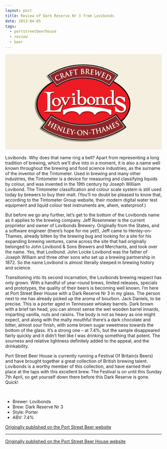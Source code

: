 ```yaml
---
layout: post
title: Review of Dark Reserve Nr 3 from Lovibonds
date: 2013-04-05
tags:
  - portstreetbeerhouse
  - review
  - beer
---
```

![Dark Reserve Nr 3](/images/2013/04/dark-reserve-nr-3.jpg)

Lovibonds. Why does that name ring a bell? Apart from representing a long tradition of brewing, which we’ll dive into in a moment, it is also a name well known throughout the brewing and food science industries, as the surname of the inventor of the Tintometer. Used in brewing and many other industries, the Tintometer is a device for measuring and classifying liquids by colour, and was invented in the 19th century by Joseph William Lovibond. The Tintometer classification and colour scale system is still used today by brewers to buy their malt. (You’ll no doubt be pleased to know that, according to the Tintometer Group website, their modern digital water test equipment and liquid colour test instruments are, ahem, waterproof.)

But before we go any further, let’s get to the bottom of the Lovibonds name as it applies to the brewing company. Jeff Rosenmeier is the current proprietor and owner of Lovibonds Brewery. Originally from the States, and a software engineer (there’s hope for me yet!), Jeff came to Henley-on-Thames, already bitten by the brewing bug and looking for a site for his expanding brewing ventures, came across the site that had originally belonged to John Lovibond & Sons Brewers and Merchants, and took over the name. Yes, that Lovibond. John Locke Lovibond was the father of Joseph William and three other sons who set up a brewing partnership in 1872. So the name Lovibond is almost literally steeped in brewing history and science.

Transitioning into its second incarnation, the Lovibonds brewing respect has only grown. With a handful of year-round brews, limited releases, specials and prototypes, the quality of their beers is becoming well known. I’m here at Port Street Beer House with a Dark Reserve Nr 3 in my glass. The person next to me has already picked up the aroma of bourbon. Jack Daniels, to be precise. This is a porter aged in Tennessee whiskey barrels. Dark brown with a brief tan head, you can almost sense the wet wooden barrel innards, imparting vanilla, nuts and raisins. The body is not as heavy as one might expect, and along with the malty mouthful there’s a dark chocolate and bitter, almost sour finish, with some brown sugar sweetness towards the bottom of the glass. It’s a strong one – at 7.4%, but the sample disappeared fairly quickly and it didn’t feel like I was drinking something that potent. The sourness and relative lightness definitely added to the appeal, and the drinkability.

Port Street Beer House is currently running a Festival Of Britain(s Beers) and have brought together a great collection of British brewing talent. Lovibonds is a worthy member of this collection, and have earned their place at the taps with this excellent brew. The Festival is on until this Sunday 7th April, so get yourself down there before this Dark Reserve is gone. Quick!

<br />

* Brewer: Lovibonds
* Brew: Dark Reserve Nr 3
* Style: Porter
* ABV: 7.4%

[Originally published on the Port Street Beer website](https://www.portstreetbeerhouse.co.uk/blog/review-dark-reserve-no-3)



---

[Originally published on the Port Street Beer House website](https://www.portstreetbeerhouse.co.uk/blog/review-dark-reserve-no-3)
